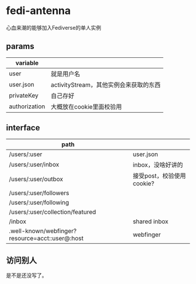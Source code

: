 # fedi-antenna

心血来潮的能够加入Fediverse的单人实例

## params

|variable||
|---|---|
|user| 就是用户名|
|user.json| activityStream，其他实例会来获取的东西|
|privateKey| 自己存好|
|authorization| 大概放在cookie里面校验用|

## interface
|path||
|---|---|
|/users/:user|user.json|
|/users/:user/inbox|inbox，没啥好讲的|
|/users/:user/outbox|接受post，校验使用cookie?|
|/users/:user/followers||
|/users/:user/following||
|/users/:user/collection/featured||
|/inbox|shared inbox|
|.well-known/webfinger?resource=acct::user@:host|webfinger|

## 访问别人

是不是还没写了。